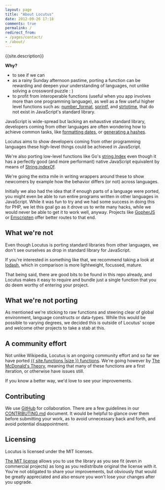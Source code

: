 ```yaml
---
layout: page
title: "About Locutus"
date: 2012-09-26 17:18
comments: true
permalink: /
redirect_from:
- /pages/contact/
- /about/
---
```


{{site.description}}

**Why?**

 - to see if we can
 - as a rainy Sunday afternoon pastime, porting a function can be rewarding and deepen your understanding of languages, not unlike solving a crossword puzzle : )
 - to profit from interoperable functions (useful when you app involves more than one programming language), as well as a few useful higher level functions such as:
[number_format](/php/number_format/),
[sprintf](/php/sprintf/), and
[strtotime](/php/strtotime/),
that do not exist in JavaScript's standard library.

JavaScript is wide-spread but lacking an exhaustive 
standard library, developers coming from other languages are often wondering how
to achieve common tasks, like [formatting dates](/php/strftime/), 
or [generating a hashes](/php/sha1/).

Locutus aims to show developers coming from other programming languages
these high-level things could be achieved in JavaScript. 

We're also porting low-level functions like Go's [string.Index](/golang/strings/Index/)
even though it has a perfectly good (and more performant) native JavaScript equivalent by means of [String.indexOf](https://developer.mozilla.org/en-US/docs/JavaScript/Reference/Global_Objects/String/indexOf).

We're going the extra mile in writing wrappers around these to show newcomers by example how the behavior differs (or not) across languages.

Initially we also had the idea that if enough parts of a language were ported, you might even be able to run entire programs written in other languages in JavaScript. While it was fun to try and we had some success in doing this for PHP, we let this goal go as it drove us to write many hacks, while we would never be able to get it to work well, anyway. Projects like [GopherJS](https://github.com/gopherjs/gopherjs) or [Emscripten](http://kripken.github.io/emscripten-site/) offer better routes to that end.

## What we're not

Even though Locutus is porting standard libraries from other languages, 
we don't see ourselves as drop in standard library for JavaScript. 

If you're interested in something like that, we recommend taking a look at [lodash](https://lodash.com/), which in comparison is more lightweight, focussed, mature. 

That being said, there are good bits to be found in this repo already, and Locutus makes it easy to require and bundle just a single function that you do deem worthy of entering your project.

## What we're not porting

As mentioned we're sticking to raw functions and steering clear of global environment, language constructs or data-types. While this would be possible to varying degrees, we decided this is outside of Locutus' scope and welcome other projects to take a stab at this.

## A community effort

Not unlike Wikipedia, Locutus is an ongoing community effort and so far we have ported 
[{{ site.functions |size }} functions](/functions). We're going however by [The McDonald's Theory](https://medium.com/what-i-learned-building/9216e1c9da7d), meaning that many of these functions are a first iteration, or otherwise have issues still.

If you know a better way, we'd love to see your improvements.

## Contributing

We use [GitHub](http://github.com/kvz/locutus) for collaboration. There are a few guidelines in our [CONTRIBUTING.md](http://github.com/kvz/locutus/CONTRIBUTING.md) document. It would be helpful to glance over them before submitting your work, as to avoid unnecessary back and forth, and avoid potential disappointment.

## Licensing

Locutus is licensed under the MIT licenses.

[The MIT license](https://github.com/kvz/locutus/blob/master/LICENSE) allows you to use the library as you see fit (even in commercial projects) as long as you redistribute original the license with it. You're not obligated to share your improvements, but obviously that would be greatly appreciated and also ensure you won't lose your changes after you upgrade.
